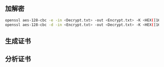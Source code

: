 

## 加解密

```bash
openssl aes-128-cbc -e -in <Decrypt.txt> -out <Encrypt.txt> -K <HEX([16]byte)> -iv <HEX([16]byte)>
openssl aes-128-cbc -d -in <Encrypt.txt> -out <Decrypt.txt> -K <HEX([16]byte)> -iv <HEX([16]byte)>
```

 ## 生成证书

 ## 分析证书